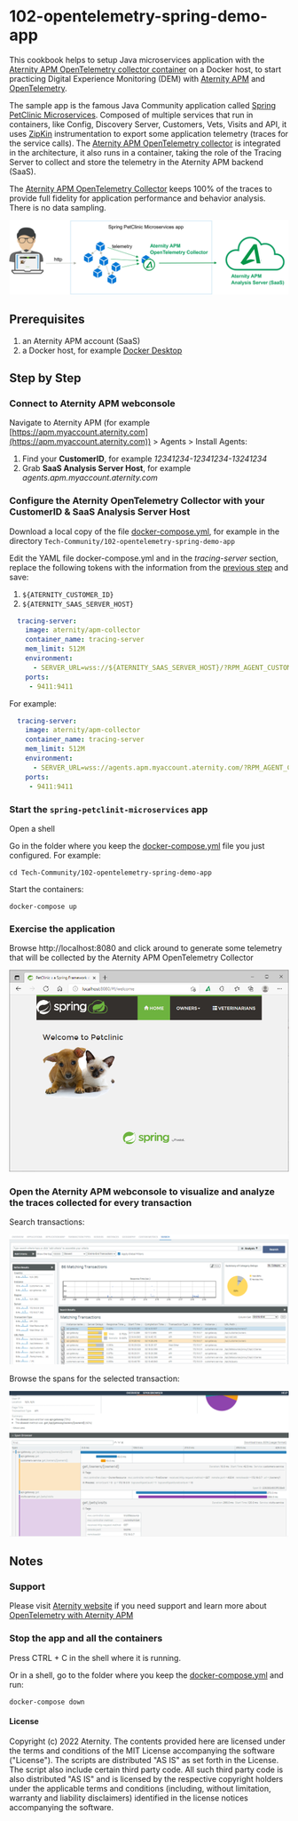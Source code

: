 # 102-opentelemetry-spring-demo-app

This cookbook helps to setup Java microservices application with the [Aternity APM OpenTelemetry collector container](https://hub.docker.com/r/aternity/apm-collector) on a Docker host, to start practicing Digital Experience Monitoring (DEM) with [Aternity APM](https://www.aternity.com/application-performance-monitoring/) and [OpenTelemetry](https://opentelemetry.io/).

The sample app is the famous Java Community application called [Spring PetClinic Microservices](https://github.com/spring-petclinic/spring-petclinic-microservices). Composed of multiple services that run in containers, like Config, Discovery Server, Customers, Vets, Visits and API, it uses [ZipKin](https://zipkin.io/) instrumentation to export some application telemetry (traces for the service calls). The [Aternity APM OpenTelemetry collector](https://hub.docker.com/r/aternity/apm-collector) is integrated in the architecture, it also runs in a container, taking the role of the Tracing Server to collect and store the telemetry in the Aternity APM backend (SaaS). 

The [Aternity APM OpenTelemetry Collector](https://hub.docker.com/r/aternity/apm-collector) keeps 100% of the traces to provide full fidelity for application performance and behavior analysis. There is no data sampling.

![diagram](images/102-diagram.png)

## Prerequisites

1. an Aternity APM account (SaaS)
2. a Docker host, for example [Docker Desktop](https://www.docker.com/products/docker-desktop)

## Step by Step

### Connect to Aternity APM webconsole

Navigate to Aternity APM (for example [https://apm.myaccount.aternity.com](https://apm.myaccount.aternity.com)) > Agents > Install Agents:

1. Find your **CustomerID**, for example *12341234-12341234-13241234*
2. Grab **SaaS Analysis Server Host**, for example *agents.apm.myaccount.aternity.com*

### Configure the Aternity OpenTelemetry Collector with your CustomerID & SaaS Analysis Server Host

Download a local copy of the file [docker-compose.yml](docker-compose.yml), for example in the directory `Tech-Community/102-opentelemetry-spring-demo-app`

Edit the YAML file docker-compose.yml and in the *tracing-server* section, replace the following tokens with the information from the [previous step](#connect-to-aternity-apm-webconsole) and save:
1. `${ATERNITY_CUSTOMER_ID}`
2. `${ATERNITY_SAAS_SERVER_HOST}`  

```yaml
  tracing-server:
    image: aternity/apm-collector
    container_name: tracing-server
    mem_limit: 512M
    environment:
      - SERVER_URL=wss://${ATERNITY_SAAS_SERVER_HOST}/?RPM_AGENT_CUSTOMER_ID=${ATERNITY_CUSTOMER_ID}
    ports:
     - 9411:9411
```

For example:

```yaml
  tracing-server:
    image: aternity/apm-collector
    container_name: tracing-server
    mem_limit: 512M
    environment:
      - SERVER_URL=wss://agents.apm.myaccount.aternity.com/?RPM_AGENT_CUSTOMER_ID=12341234-12341234-13241234
    ports:
     - 9411:9411
```


### Start the `spring-petclinit-microservices` app

Open a shell

Go in the folder where you keep the [docker-compose.yml](docker-compose.yml) file you just configured. For example:

```shell
cd Tech-Community/102-opentelemetry-spring-demo-app
```

Start the containers:

```shell
docker-compose up
```

### Exercise the application

Browse http://localhost:8080 and click around to generate some telemetry that will be collected by the Aternity APM OpenTelemetry Collector

![spring petclinic](images/spring-petclinic.png)

### Open the Aternity APM webconsole to visualize and analyze the traces collected for every transaction

Search transactions:

![Aternity APM OpenTelemetry every transaction](images/aternity-apm-webconsoles-every-transactions.png)

Browse the spans for the selected transaction:

![Aternity APM OpenTelemetry Span Browser](images/aternity-apm-spring-transaction-details-span-browser.png)

## Notes 

### Support

Please visit [Aternity website](https://www.aternity.com/) if you need support and learn more about [OpenTelemetry with Aternity APM](https://help.aternity.com/bundle/console_install_ost_guide_2022y_console_saas/page/console/topics/apm_ost_ig_intro.html)

### Stop the app and all the containers

Press CTRL + C in the shell where it is running.

Or in a shell, go to the folder where you keep the [docker-compose.yml](docker-compose.yml) and run:

```shell
docker-compose down
```

#### License

Copyright (c) 2022 Aternity. The contents provided here are licensed under the terms and conditions of the MIT License accompanying the software ("License"). The scripts are distributed "AS IS" as set forth in the License. The script also include certain third party code. All such third party code is also distributed "AS IS" and is licensed by the respective copyright holders under the applicable terms and conditions (including, without limitation, warranty and liability disclaimers) identified in the license notices accompanying the software.
